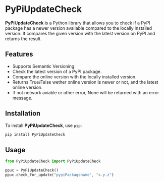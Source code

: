 # PyPiUpdateCheck

**PyPiUpdateCheck** is a Python library that allows you to check if a PyPI package has a newer version available compared to the locally installed version. It compares the given version with the latest version on PyPI and returns the result.

## Features
- Supports Semantic Versioning
- Check the latest version of a PyPI package.
- Compare the online version with the locally installed version.
- Returns True/False wether online version is newer or not, and the latest online version.
- If not network aviable or other error, None will be returned with an error message.

## Installation

To install **PyPiUpdateCheck**, use `pip`:

```bash
pip install PyPiUpdateCheck
```

## Usage
```python
from PyPiUpdateCheck import PyPiUpdateCheck

ppuc = PyPiUpdateCheck()
ppuc.check_for_update("pypiPackagename", "x.y.z")
```
